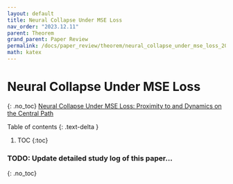 ```yaml
---
layout: default
title: Neural Collapse Under MSE Loss
nav_order: "2023.12.11"
parent: Theorem
grand_parent: Paper Review
permalink: /docs/paper_review/theorem/neural_collapse_under_mse_loss_2023_12_10
math: katex
---
```


# **Neural Collapse Under MSE Loss**
{: .no_toc}
[Neural Collapse Under MSE Loss: Proximity to and Dynamics on the Central Path](https://arxiv.org/abs/2106.02073)

Table of contents
{: .text-delta }
1. TOC
{:toc}

### **TODO**: Update detailed study log of this paper...
{: .no_toc}
